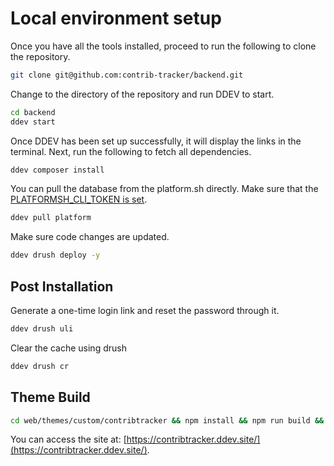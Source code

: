 # Local environment setup

Once you have all the tools installed, proceed to run the following to clone the repository.

```bash
git clone git@github.com:contrib-tracker/backend.git
```

Change to the directory of the repository and run DDEV to start.

```bash
cd backend
ddev start
```

Once DDEV has been set up successfully, it will display the links in the terminal. Next, run the following to fetch all dependencies.

```bash
ddev composer install
```

You can pull the database from the platform.sh directly. Make sure that the [PLATFORMSH_CLI_TOKEN is set](https://ddev.readthedocs.io/en/latest/users/providers/platform/).

```bash
ddev pull platform
```

Make sure code changes are updated.

```bash
ddev drush deploy -y
```

## Post Installation

Generate a one-time login link and reset the password through it.

```bash
ddev drush uli
```

Clear the cache using drush

```bash
ddev drush cr
```

## Theme Build

```bash
cd web/themes/custom/contribtracker && npm install && npm run build && ddev drush cr
```

You can access the site at: [https://contribtracker.ddev.site/](https://contribtracker.ddev.site/).
